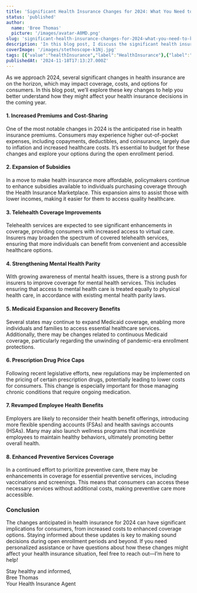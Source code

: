 ```yaml
---
title: 'Significant Health Insurance Changes for 2024: What You Need to Know'
status: 'published'
author:
  name: 'Bree Thomas'
  picture: '/images/avatar-A0MD.png'
slug: 'significant-health-insurance-changes-for-2024-what-you-need-to-know'
description: 'In this blog post, I discuss the significant health insurance changes anticipated for 2024, including rising premiums, expanded subsidies, enhanced telehealth coverage, strengthened mental health parity, possible Medicaid expansions, prescription drug price caps, revamped employee benefits, and improved coverage for preventive services.'
coverImage: '/images/stethoscope-k1Nj.jpg'
tags: [{"value":"healthInsurance","label":"HealthInsurance"},{"label":"HealthcareChanges","value":"healthcareChanges"},{"label":"Telehealth","value":"telehealth"},{"label":"MentalHealth","value":"mentalHealth"},{"value":"medicaid","label":"Medicaid"},{"label":"PrescriptionDrugs","value":"prescriptionDrugs"},{"label":"HealthBenefits","value":"healthBenefits"},{"label":"PreventiveCare","value":"preventiveCare"}]
publishedAt: '2024-11-18T17:13:27.000Z'
---
```


As we approach 2024, several significant changes in health insurance are on the horizon, which may impact coverage, costs, and options for consumers. In this blog post, we’ll explore these key changes to help you better understand how they might affect your health insurance decisions in the coming year.

#### 1. **Increased Premiums and Cost-Sharing**

One of the most notable changes in 2024 is the anticipated rise in health insurance premiums. Consumers may experience higher out-of-pocket expenses, including copayments, deductibles, and coinsurance, largely due to inflation and increased healthcare costs. It’s essential to budget for these changes and explore your options during the open enrollment period.

#### 2. **Expansion of Subsidies**

In a move to make health insurance more affordable, policymakers continue to enhance subsidies available to individuals purchasing coverage through the Health Insurance Marketplace. This expansion aims to assist those with lower incomes, making it easier for them to access quality healthcare.

#### 3. **Telehealth Coverage Improvements**

Telehealth services are expected to see significant enhancements in coverage, providing consumers with increased access to virtual care. Insurers may broaden the spectrum of covered telehealth services, ensuring that more individuals can benefit from convenient and accessible healthcare options.

#### 4. **Strengthening Mental Health Parity**

With growing awareness of mental health issues, there is a strong push for insurers to improve coverage for mental health services. This includes ensuring that access to mental health care is treated equally to physical health care, in accordance with existing mental health parity laws.

#### 5. **Medicaid Expansion and Recovery Benefits**

Several states may continue to expand Medicaid coverage, enabling more individuals and families to access essential healthcare services. Additionally, there may be changes related to continuous Medicaid coverage, particularly regarding the unwinding of pandemic-era enrollment protections.

#### 6. **Prescription Drug Price Caps**

Following recent legislative efforts, new regulations may be implemented on the pricing of certain prescription drugs, potentially leading to lower costs for consumers. This change is especially important for those managing chronic conditions that require ongoing medication.

#### 7. **Revamped Employee Health Benefits**

Employers are likely to reconsider their health benefit offerings, introducing more flexible spending accounts (FSAs) and health savings accounts (HSAs). Many may also launch wellness programs that incentivize employees to maintain healthy behaviors, ultimately promoting better overall health.

#### 8. **Enhanced Preventive Services Coverage**

In a continued effort to prioritize preventive care, there may be enhancements in coverage for essential preventive services, including vaccinations and screenings. This means that consumers can access these necessary services without additional costs, making preventive care more accessible.

### Conclusion

The changes anticipated in health insurance for 2024 can have significant implications for consumers, from increased costs to enhanced coverage options. Staying informed about these updates is key to making sound decisions during open enrollment periods and beyond. If you need personalized assistance or have questions about how these changes might affect your health insurance situation, feel free to reach out—I’m here to help!

Stay healthy and informed,\
Bree Thomas\
Your Health Insurance Agent